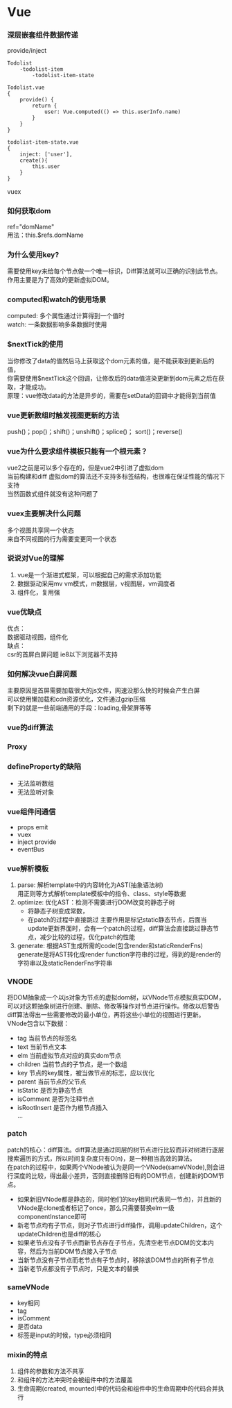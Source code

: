 # Vue

### 深层嵌套组件数据传递
provide/inject
```
Todolist
    -todolist-item
        -todolist-item-state

Todolist.vue
{
    provide() {
        return {
            user: Vue.computed(() => this.userInfo.name)
        }
    }
}

todolist-item-state.vue
{
    inject: ['user'],
    create(){
        this.user
    }
}
```
vuex

### 如何获取dom
ref="domName"  
用法：this.$refs.domName  

  
### 为什么使用key?
需要使用key来给每个节点做一个唯一标识，Diff算法就可以正确的识别此节点。  
作用主要是为了高效的更新虚拟DOM。  

### computed和watch的使用场景
computed: 多个属性通过计算得到一个值时   
watch: 一条数据影响多条数据时使用

### $nextTick的使用
当你修改了data的值然后马上获取这个dom元素的值，是不能获取到更新后的值，  
你需要使用$nextTick这个回调，让修改后的data值渲染更新到dom元素之后在获取，才能成功。  
原理：vue修改data的方法是异步的，需要在setData的回调中才能得到当前值  

### vue更新数组时触发视图更新的方法
push()；pop()；shift()；unshift()；splice()； sort()；reverse()

### vue为什么要求组件模板只能有一个根元素？
vue2之前是可以多个存在的，但是vue2中引进了虚拟dom  
当前构建和diff 虚拟dom的算法还不支持多标签结构，也很难在保证性能的情况下支持  
当然函数式组件就没有这种问题了

### vuex主要解决什么问题
多个视图共享同一个状态  
来自不同视图的行为需要变更同一个状态

### 说说对Vue的理解
1. vue是一个渐进式框架，可以根据自己的需求添加功能  
2. 数据驱动采用mv vm模式，m数据层，v视图层，vm调度者  
3. 组件化，复用强

### vue优缺点
优点：  
数据驱动视图，组件化  
缺点：  
csr的首屏白屏问题
ie8以下浏览器不支持

### 如何解决vue白屏问题
主要原因是首屏需要加载很大的js文件，网速没那么快的时候会产生白屏  
可以使用懒加载和cdn资源优化，文件通过gzip压缩  
剩下的就是一些前端通用的手段：loading,骨架屏等等

### vue的diff算法


### Proxy
### defineProperty的缺陷
+ 无法监听数组
+ 无法监听对象

### vue组件间通信
+ props emit
+ vuex
+ inject provide
+ eventBus

### vue解析模板
1. parse: 解析template中的内容转化为AST(抽象语法树)  
用正则等方式解析template模板中的指令、class、style等数据
2. optimize: 优化AST：检测不需要进行DOM改变的静态子树
    + 将静态子树变成常数，
    + 在patch的过程中直接跳过
主要作用是标记static静态节点，后面当update更新界面时，会有一个patch的过程，diff算法会直接跳过静态节点，减少比较的过程，优化patch的性能
3. generate: 根据AST生成所需的code(包含render和staticRenderFns)  
generate是将AST转化成render function字符串的过程，得到的是render的字符串以及staticRenderFns字符串

### VNODE
将DOM抽象成一个以js对象为节点的虚拟dom树，以VNode节点模拟真实DOM，可以对这颗抽象树进行创建、删除、修改等操作对节点进行操作。修改以后警告diff算法得出一些需要修改的最小单位，再将这些小单位的视图进行更新。  
VNode包含以下数据：  
+ tag 当前节点的标签名
+ text 当前节点文本
+ elm 当前虚拟节点对应的真实dom节点
+ children 当前节点的子节点，是一个数组
+ key 节点的key属性，被当做节点的标志，应以优化
+ parent 当前节点的父节点
+ isStatic 是否为静态节点
+ isComment 是否为注释节点
+ isRootInsert 是否作为根节点插入  
...

### patch
patch的核心：diff算法。diff算法是通过同层的树节点进行比较而非对树进行逐层搜索遍历的方式，所以时间复杂度只有O(n)，是一种相当高效的算法。  
在patch的过程中，如果两个VNode被认为是同一个VNode(sameVNode),则会进行深度的比较，得出最小差异，否则直接删除旧有的DOM节点，创建新的DOM节点。  
+ 如果新旧VNode都是静态的，同时他们的key相同(代表同一节点)，并且新的VNode是clone或者标记了once，那么只需要替换elm一级componentInstance即可
+ 新老节点均有子节点，则对子节点进行diff操作，调用updateChildren，这个updateChildren也是diff的核心
+ 如果老节点没有子节点而新节点存在子节点，先清空老节点DOM的文本内容，然后为当前DOM节点接入子节点
+ 当新节点没有子节点而老节点有子节点时，移除该DOM节点的所有子节点
+ 当新老节点都没有子节点时，只是文本的替换

### sameVNode
+ key相同
+ tag
+ isComment
+ 是否data
+ 标签是input的时候，type必须相同

### mixin的特点
1. 组件的参数和方法不共享
2. 和组件的方法冲突时会被组件中的方法覆盖
3. 生命周期(created, mounted)中的代码会和组件中的生命周期中的代码合并执行